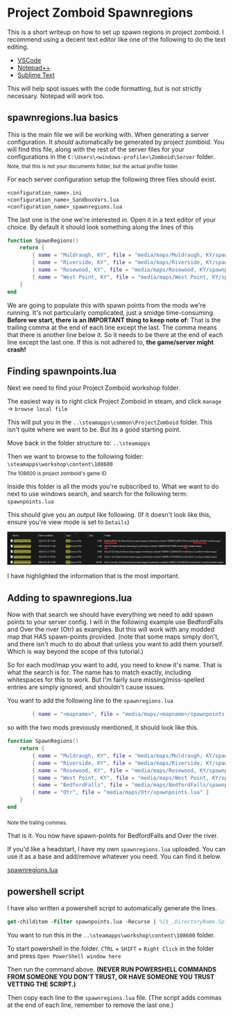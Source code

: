 # Project Zomboid Spawnregions
This is a short writeup on how to set up spawn regions in project zomboid. I recommend using a decent text editor like one of the following to do the text editing.
- [VSCode](https://code.visualstudio.com/)
- [Notepad++](https://notepad-plus-plus.org/)
- [Sublime Text](https://www.sublimetext.com/)

This will help spot issues with the code formatting, but is not strictly necessary. Notepad will work too.

## spawnregions.lua basics
This is the main file we will be working with. When generating a server configuration. It *should* automatically be generated by project zomboid.
You will find this file, along with the rest of the server files for your configurations in the ``C:\Users\<windows-profile>\Zomboid\Server`` folder. <br>
<sub>Note, that this is not your documents folder, but the actual profile folder.</sub>

For each server configuration setup the following three files should exist.
```
<configuration_name>.ini
<configuration_name>_SandboxVars.lua
<configuration_name>_spawnregions.lua
```
The last one is the one we're interested in. Open it in a text editor of your choice.
By default it should look something along the lines of this
```lua
function SpawnRegions()
	return {
		{ name = "Muldraugh, KY", file = "media/maps/Muldraugh, KY/spawnpoints.lua" },
		{ name = "Riverside, KY", file = "media/maps/Riverside, KY/spawnpoints.lua" },
		{ name = "Rosewood, KY", file = "media/maps/Rosewood, KY/spawnpoints.lua" },
		{ name = "West Point, KY", file = "media/maps/West Point, KY/spawnpoints.lua" }
	}
end

```
We are going to populate this with spawn points from the mods we're running. It's not particularly complicated, just a smidge time-consuming. **Before we start, there is an IMPORTANT thing to keep note of:** That is the trailing comma at the end of each line except the last. The comma means that there is another line below it. So it needs to be there at the end of each line except the last one. If this is not adhered to, **the game/server might crash!**

## Finding spawnpoints.lua
Next we need to find your Project Zomboid workshop folder. 

The easiest way is to right click Project Zomboid in steam, and click ``manage`` -> ``browse local file``  

This will put you in the ``..\steamapps\common\ProjectZomboid`` folder. This isn't quite where we want to be. But its a good starting point.

Move back in the folder structure to: ``..\steamapps``

Then we want to browse to the following folder: ``\steamapps\workshop\content\108600`` <br>
<sub>The 108600 is project zomboid's game ID</sub>

Inside this folder is all the mods you're subscribed to. What we want to do next to use windows search, and search for the following term: ``spawnpoints.lua``

This should give you an output like following. (If it doesn't look like this, ensure you're view mode is set to ``Details``)

![pz_searchexample](assets/pz_searchexample.png)

I have highlighted the information that is the most important.

## Adding to spawnregions.lua
Now with that search we should have everything we need to add spawn points to your server config. I will in the following example use BedfordFalls and Over the river (Otr) as examples. But this will work with any modded map that HAS spawn-points provided. (note that some maps simply don't, and there isn't much to do about that unless you want to add them yourself. Which is way beyond the scope of this tutorial.)

So for each mod/map you want to add, you need to know it's name. That is what the search is for. The name has to match exactly, including whitespaces for this to work. But I'm fairly sure missing/miss-spelled entries are simply ignored, and shouldn't cause issues.

You want to add the following line to the ``spawnregions.lua``

```lua
		{ name = "<mapname>", file = "media/maps/<mapname>/spawnpoints.lua" }
```
so with the two mods previously mentioned, it should look like this.
```lua
function SpawnRegions()
	return {
		{ name = "Muldraugh, KY", file = "media/maps/Muldraugh, KY/spawnpoints.lua" },
		{ name = "Riverside, KY", file = "media/maps/Riverside, KY/spawnpoints.lua" },
		{ name = "Rosewood, KY", file = "media/maps/Rosewood, KY/spawnpoints.lua" },
		{ name = "West Point, KY", file = "media/maps/West Point, KY/spawnpoints.lua" },
        { name = "BedfordFalls", file = "media/maps/BedfordFalls/spawnpoints.lua" },
        { name = "Otr", file = "media/maps/Otr/spawnpoints.lua" }
	}
end
```
<sub>Note the traling commas.</sub>

That is it. You now have spawn-points for BedfordFalls and Over the river. 

If you'd like a headstart, I have my own ``spawnregions.lua`` uploaded. You can use it as a base and add/remove whatever you need. You can find it below.

[spawnregions.lua](assets/servertest_spawnregions.lua)

## powershell script
I have also written a powershell script to automatically generate the lines.

```ps
get-childitem -Filter spawnpoints.lua -Recurse | %{$_.DirectoryName.Split("\")[-1]} | % { Write-Host "{ name = `""`b$_"`", file = `"media/maps/"$_"/spawnpoints.lua`" }," }
```

You want to run this in the ``..\steamapps\workshop\content\108600`` folder.

To start powershell in the folder. ``CTRL`` + ``SHIFT`` + ``Right Click`` in the folder and press ``Open PowerShell window here``

Then run the command above. **(NEVER RUN POWERSHELL COMMANDS FROM SOMEONE YOU DON'T TRUST, OR HAVE SOMEONE YOU TRUST VETTING THE SCRIPT.)**

Then copy each line to the ``spawnregions.lua`` file. (The script adds commas at the end of each line, remember to remove the last one.)